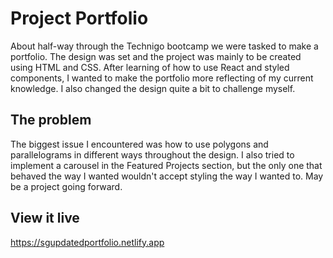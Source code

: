 # Project Portfolio
About half-way through the Technigo bootcamp we were tasked to make a portfolio. The design was set and the project was mainly to be created using HTML and CSS. After learning of how to use React and styled components, I wanted to make the portfolio more reflecting of my current knowledge. I also changed the design quite a bit to challenge myself.

## The problem
The biggest issue I encountered was how to use polygons and parallelograms in different ways throughout the design. I also tried to implement a carousel in the Featured Projects section, but the only one that behaved the way I wanted wouldn't accept styling the way I wanted to. May be a project going forward.

## View it live
https://sgupdatedportfolio.netlify.app